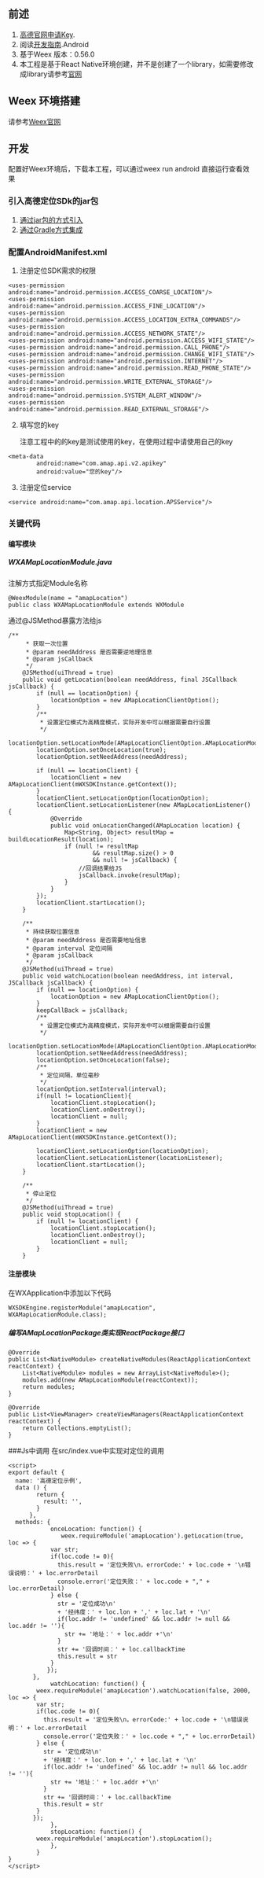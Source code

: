 ##  前述 

1. [高德官网申请Key](http://lbs.amap.com/dev/#/).
2.  阅读[开发指南](http://lbs.amap.com/api/android-location-sdk/locationsummary/).Android
3.  基于Weex 版本：0.56.0
4. 本工程是基于React Native环境创建，并不是创建了一个library，如需要修改成library请参考[官网](https://facebook.github.io/react-native/docs/native-modules-setup)

## Weex 环境搭建
请参考[Weex官网](https://weex.apache.org/cn/guide/set-up-env.html)

## 开发
配置好Weex环境后，下载本工程，可以通过weex run android 直接运行查看效果

### 引入高德定位SDk的jar包

1. [通过jar包的方式引入](https://lbs.amap.com/api/android-location-sdk/guide/create-project/android-studio-create-project#t2)
2. [通过Gradle方式集成](https://lbs.amap.com/api/android-location-sdk/guide/create-project/android-studio-create-project#t3)


### 配置AndroidManifest.xml
1. 注册定位SDK需求的权限

```
<uses-permission android:name="android.permission.ACCESS_COARSE_LOCATION"/>
<uses-permission android:name="android.permission.ACCESS_FINE_LOCATION"/>
<uses-permission android:name="android.permission.ACCESS_LOCATION_EXTRA_COMMANDS"/>
<uses-permission android:name="android.permission.ACCESS_NETWORK_STATE"/>
<uses-permission android:name="android.permission.ACCESS_WIFI_STATE"/>
<uses-permission android:name="android.permission.CALL_PHONE"/>
<uses-permission android:name="android.permission.CHANGE_WIFI_STATE"/>
<uses-permission android:name="android.permission.INTERNET"/>
<uses-permission android:name="android.permission.READ_PHONE_STATE"/>
<uses-permission android:name="android.permission.WRITE_EXTERNAL_STORAGE"/>
<uses-permission android:name="android.permission.SYSTEM_ALERT_WINDOW"/>
<uses-permission android:name="android.permission.READ_EXTERNAL_STORAGE"/>
```
2. 填写您的key

    注意工程中的的key是测试使用的key，在使用过程中请使用自己的key

```
<meta-data
        android:name="com.amap.api.v2.apikey"
        android:value="您的key"/>
```
3. 注册定位service

```
<service android:name="com.amap.api.location.APSService"/>
```

### 关键代码
#### 编写模块
##### WXAMapLocationModule.java

注解方式指定Module名称
```
@WeexModule(name = "amapLocation")
public class WXAMapLocationModule extends WXModule
```

通过@JSMethod暴露方法给js

```
/**
     * 获取一次位置
     * @param needAddress 是否需要逆地理信息
     * @param jsCallback
     */
    @JSMethod(uiThread = true)
    public void getLocation(boolean needAddress, final JSCallback jsCallback) {
        if (null == locationOption) {
            locationOption = new AMapLocationClientOption();
        }
        /**
         * 设置定位模式为高精度模式，实际开发中可以根据需要自行设置
         */
        locationOption.setLocationMode(AMapLocationClientOption.AMapLocationMode.Hight_Accuracy);
        locationOption.setOnceLocation(true);
        locationOption.setNeedAddress(needAddress);

        if (null == locationClient) {
            locationClient = new AMapLocationClient(mWXSDKInstance.getContext());
        }
        locationClient.setLocationOption(locationOption);
        locationClient.setLocationListener(new AMapLocationListener() {
            @Override
            public void onLocationChanged(AMapLocation location) {
                Map<String, Object> resultMap = buildLocationResult(location);
                if (null != resultMap
                        && resultMap.size() > 0
                        && null != jsCallback) {
                    //回调结果给JS
                    jsCallback.invoke(resultMap);
                }
            }
        });
        locationClient.startLocation();
    }

    /**
     * 持续获取位置信息
     * @param needAddress 是否需要地址信息
     * @param interval 定位间隔
     * @param jsCallback
     */
    @JSMethod(uiThread = true)
    public void watchLocation(boolean needAddress, int interval, JSCallback jsCallback) {
        if (null == locationOption) {
            locationOption = new AMapLocationClientOption();
        }
        keepCallBack = jsCallback;
        /**
         * 设置定位模式为高精度模式，实际开发中可以根据需要自行设置
         */
        locationOption.setLocationMode(AMapLocationClientOption.AMapLocationMode.Hight_Accuracy);
        locationOption.setNeedAddress(needAddress);
        locationOption.setOnceLocation(false);
        /**
         * 定位间隔，单位毫秒
         */
        locationOption.setInterval(interval);
        if(null != locationClient){
            locationClient.stopLocation();
            locationClient.onDestroy();
            locationClient = null;
        }
        locationClient = new AMapLocationClient(mWXSDKInstance.getContext());

        locationClient.setLocationOption(locationOption);
        locationClient.setLocationListener(locationListener);
        locationClient.startLocation();
    }

    /**
     * 停止定位
     */
    @JSMethod(uiThread = true)
    public void stopLocation() {
        if (null != locationClient) {
            locationClient.stopLocation();
            locationClient.onDestroy();
            locationClient = null;
        }
    }
```
#### 注册模块
在WXApplication中添加以下代码
```
WXSDKEngine.registerModule("amapLocation", WXAMapLocationModule.class);
```
##### 编写AMapLocationPackage类实现ReactPackage接口
```
@Override
public List<NativeModule> createNativeModules(ReactApplicationContext reactContext) {
    List<NativeModule> modules = new ArrayList<NativeModule>();
    modules.add(new AMapLocationModule(reactContext));
    return modules;
}

@Override
public List<ViewManager> createViewManagers(ReactApplicationContext reactContext) {
    return Collections.emptyList();
}
```

###Js中调用
在src/index.vue中实现对定位的调用

```
<script>
export default {
  name: '高德定位示例',
  data () {
        return {
          result: '',
        }
      },
  methods: {
			onceLocation: function() {
			   weex.requireModule('amapLocation').getLocation(true, loc => {
            var str;
            if(loc.code != 0){
              this.result = '定位失败\n，errorCode:' + loc.code + '\n错误说明：' + loc.errorDetail
              console.error('定位失败：' + loc.code + "," + loc.errorDetail)
            } else {
              str = '定位成功\n'
              + '经纬度：' + loc.lon + ',' + loc.lat + '\n'
              if(loc.addr != 'undefined' && loc.addr != null && loc.addr != ''){
                str += '地址：' + loc.addr +'\n'
              }
              str += '回调时间：' + loc.callbackTime
              this.result = str
            }
           });
       },
			watchLocation: function() {
        weex.requireModule('amapLocation').watchLocation(false, 2000, loc => {
        var str;
        if(loc.code != 0){
          this.result = '定位失败\n，errorCode:' + loc.code + '\n错误说明：' + loc.errorDetail
          console.error('定位失败：' + loc.code + "," + loc.errorDetail)
        } else {
          str = '定位成功\n'
          + '经纬度：' + loc.lon + ',' + loc.lat + '\n'
          if(loc.addr != 'undefined' && loc.addr != null && loc.addr != ''){
            str += '地址：' + loc.addr +'\n'
          }
          str += '回调时间：' + loc.callbackTime
          this.result = str
        }
       });
			},
			stopLocation: function() {
        weex.requireModule('amapLocation').stopLocation();
			},
		}
}
</script>
```

